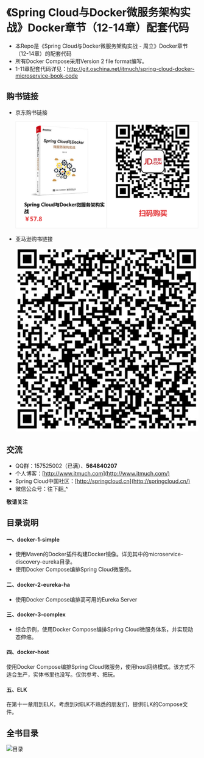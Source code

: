 # 《Spring Cloud与Docker微服务架构实战》Docker章节（12-14章）配套代码

- 本Repo是《Spring Cloud与Docker微服务架构实战 - 周立》Docker章节（12-14章）的配套代码
- 所有Docker Compose采用Version 2 file format编写。
- 1-11章配套代码详见：<http://git.oschina.net/itmuch/spring-cloud-docker-microservice-book-code>






## 购书链接

* 京东购书链接

  ![](ad/jd-购书链接.png)

* 亚马逊购书链接

  ![](ad/amz-购书链接.jpg)





## 交流

- QQ群：157525002（已满）、**564840207**
- 个人博客：[http://www.itmuch.com](http://www.itmuch.com/)
- Spring Cloud中国社区：[http://springcloud.cn](http://springcloud.cn/)
- 微信公众号：往下翻_^


**敬请关注**




## 目录说明

#### 一、docker-1-simple

* 使用Maven的Docker插件构建Docker镜像。详见其中的microservice-discovery-eureka目录。
* 使用Docker Compose编排Spring Cloud微服务。



#### 二、docker-2-eureka-ha

* 使用Docker Compose编排高可用的Eureka Server



####  三、docker-3-complex

* 综合示例，使用Docker Compose编排Spring Cloud微服务体系，并实现动态伸缩。


#### 四、docker-host

使用Docker Compose编排Spring Cloud微服务，使用host网络模式。该方式不适合生产，实体书里也没写。仅供参考、把玩。

#### 五、ELK

在第十一章用到ELK，考虑到对ELK不熟悉的朋友们，提供ELK的Compose文件。



## 全书目录

![目录](http://git.oschina.net/itmuch/spring-cloud-docker-microservice-book-code/raw/master/ad/catalog.png)